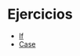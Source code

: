 # Ejercicios

- [If](Ejercicio%20ProcAlmacenadosEstrCondiIF.sql)
- [Case](Ejercicio%20ProcAlmacenadosEstrCondiCase.sql)
